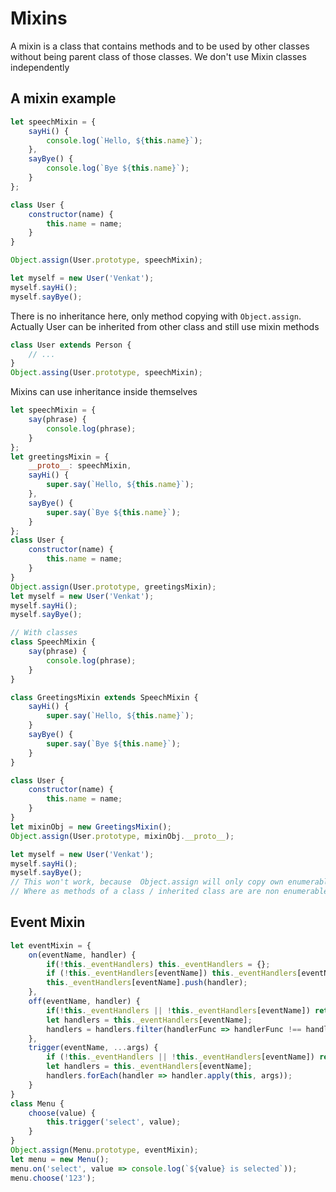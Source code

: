 # Mixins
A mixin is a class that contains methods and to be used by other classes without being parent class of those classes. We don't use Mixin classes independently
## A mixin example
```js
let speechMixin = {
    sayHi() {
        console.log(`Hello, ${this.name}`);
    },
    sayBye() {
        console.log(`Bye ${this.name}`);
    }
};

class User {
    constructor(name) {
        this.name = name;
    }
}

Object.assign(User.prototype, speechMixin);

let myself = new User('Venkat');
myself.sayHi();
myself.sayBye();
```
There is no inheritance here, only method copying with `Object.assign`.
Actually User can be inherited from other class and still use mixin methods
```js
class User extends Person {
    // ...
}
Object.assing(User.prototype, speechMixin);
```
Mixins can use inheritance inside themselves
```js
let speechMixin = {
    say(phrase) {
        console.log(phrase);
    }
};
let greetingsMixin = {
    __proto__: speechMixin,
    sayHi() {
        super.say(`Hello, ${this.name}`);
    },
    sayBye() {
        super.say(`Bye ${this.name}`);
    }
};
class User {
    constructor(name) {
        this.name = name;
    }
}
Object.assign(User.prototype, greetingsMixin);
let myself = new User('Venkat');
myself.sayHi();
myself.sayBye();

// With classes
class SpeechMixin {
    say(phrase) {
        console.log(phrase);
    }
}

class GreetingsMixin extends SpeechMixin {
    sayHi() {
        super.say(`Hello, ${this.name}`);
    }
    sayBye() {
        super.say(`Bye ${this.name}`);
    }
}

class User {
    constructor(name) {
        this.name = name;
    }
}
let mixinObj = new GreetingsMixin();
Object.assign(User.prototype, mixinObj.__proto__);

let myself = new User('Venkat');
myself.sayHi();
myself.sayBye();
// This won't work, because  Object.assign will only copy own enumerable properties
// Where as methods of a class / inherited class are are non enumerable
```
## Event Mixin
```js
let eventMixin = {
    on(eventName, handler) {
        if(!this._eventHandlers) this._eventHandlers = {};
        if (!this._eventHandlers[eventName]) this._eventHandlers[eventName] = [];
        this._eventHandlers[eventName].push(handler);
    },
    off(eventName, handler) {
        if(!this._eventHandlers || !this._eventHandlers[eventName]) return;
        let handlers = this._eventHandlers[eventName];
        handlers = handlers.filter(handlerFunc => handlerFunc !== handler);
    },
    trigger(eventName, ...args) {
        if (!this._eventHandlers || !this._eventHandlers[eventName]) return;
        let handlers = this._eventHandlers[eventName];
        handlers.forEach(handler => handler.apply(this, args));
    }
}
class Menu {
    choose(value) {
        this.trigger('select', value);
    }
}
Object.assign(Menu.prototype, eventMixin);
let menu = new Menu();
menu.on('select', value => console.log(`${value} is selected`));
menu.choose('123');

```

